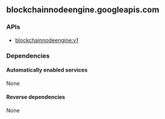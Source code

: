 ## blockchainnodeengine.googleapis.com

### APIs

* [ blockchainnodeengine:v1 ]( https://blockchainnodeengine.googleapis.com/$discovery/rest?version=v1 )

### Dependencies

#### Automatically enabled services

None

#### Reverse dependencies

None
